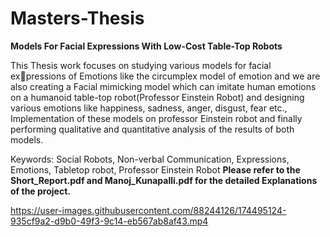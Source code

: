 # Masters-Thesis

**Models For Facial Expressions With Low-Cost Table-Top Robots**

This Thesis work focuses on studying various models for facial expressions of Emotions like the circumplex model of emotion and we are also creating a Facial mimicking model which can imitate human emotions on a humanoid table-top robot(Professor Einstein Robot) and designing various emotions like happiness, sadness, anger, disgust, fear etc., Implementation of these models on professor Einstein robot and finally performing qualitative and quantitative analysis of the results of both models.

Keywords: Social Robots, Non-verbal Communication, Expressions,
Emotions, Tabletop robot, Professor Einstein Robot
**Please refer to the Short_Report.pdf and Manoj_Kunapalli.pdf for the detailed Explanations of the project.**

https://user-images.githubusercontent.com/88244126/174495124-935cf9a2-d9b0-49f3-9c14-eb567ab8af43.mp4
